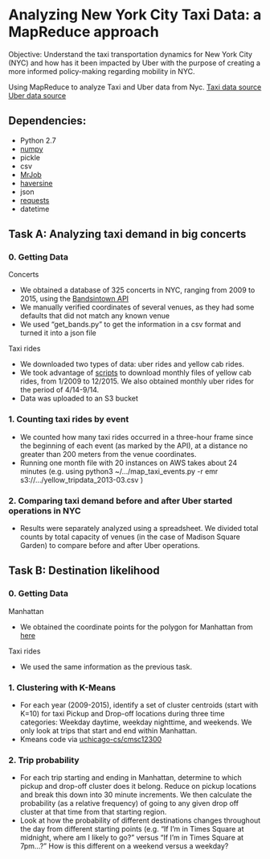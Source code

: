 # Analyzing New York City Taxi Data: a MapReduce approach

Objective: Understand the taxi transportation dynamics for New York City (NYC) and how has it been impacted by Uber with the purpose of creating a more informed policy-making regarding mobility in NYC. 

Using MapReduce to analyze Taxi and Uber data from Nyc.
[Taxi data source](http://www.nyc.gov/html/tlc/html/about/trip_record_data.shtml)
[Uber data source](https://github.com/fivethirtyeight/uber-tlc-foil-response)

## Dependencies:
- Python 2.7
- [numpy](http://www.numpy.org/)
- pickle
- csv
- [MrJob](https://pythonhosted.org/mrjob/)
- [haversine](https://pypi.python.org/pypi/haversine)
- json
- [requests](https://pypi.python.org/pypi/requests/2.7.0)
- datetime

## Task A: Analyzing taxi demand in big concerts

### 0. Getting Data 

Concerts
- We obtained a database of 325 concerts in NYC, ranging from 2009 to 2015, using the [Bandsintown API](http://www.bandsintown.com/api/overview)
- We manually verified coordinates of several venues, as they had some defaults that did not match any known venue
- We used “get_bands.py” to get the information in a csv format and turned it into a json file

Taxi rides
- We downloaded two types of data: uber rides and yellow cab rides.
- We took advantage of [scripts](https://github.com/toddwschneider/nyc-taxi-data) to download monthly files of yellow cab rides, from 1/2009 to 12/2015. We also obtained monthly uber rides for the period of 4/14-9/14.
- Data was uploaded to an S3 bucket

### 1. Counting taxi rides by event
- We counted how many taxi rides occurred in a three-hour frame since the beginning of each event (as marked by the API), at a distance no greater than 200 meters from the venue coordinates. 
- Running one month file with 20 instances on AWS takes about 24 minutes (e.g. using python3 ~/…/map_taxi_events.py -r emr s3://…/yellow_tripdata_2013-03.csv )

### 2. Comparing taxi demand before and after Uber started operations in NYC
- Results were separately analyzed using a spreadsheet. We divided total counts by total capacity of venues (in the case of Madison Square Garden) to compare before and after Uber operations.

## Task B: Destination likelihood

### 0. Getting Data 

Manhattan
- We obtained the coordinate points for the polygon for Manhattan from [here](https://gist.github.com/baygross/5430626)

Taxi rides
- We used the same information as the previous task.

### 1. Clustering with K-Means
- For each year (2009-2015), identify a set of cluster centroids (start with K=10) for taxi Pickup and Drop-off locations during three time categories: Weekday daytime, weekday nighttime, and weekends. We only look at trips that start and end within Manhattan. 
- Kmeans code via [uchicago-cs/cmsc12300](https://github.com/uchicago-cs/cmsc12300)

### 2. Trip probability
- For each trip starting and ending in Manhattan, determine to which pickup and drop-off cluster does it belong. Reduce on pickup locations and break this down into 30 minute increments. We then calculate the probability (as a relative frequency) of going to any given drop off cluster at that time from that starting region. 
- Look at how the probability of different destinations changes throughout the day from different starting points (e.g. “If I’m in Times Square at midnight, where am I likely to go?” versus “If I’m in Times Square at 7pm…?” How is this different on a weekend versus a weekday?

